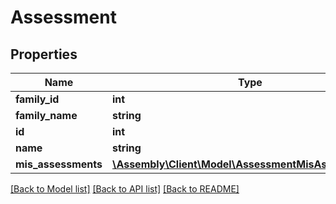 # Assessment

## Properties
Name | Type | Description | Notes
------------ | ------------- | ------------- | -------------
**family_id** | **int** |  | [optional] 
**family_name** | **string** |  | [optional] 
**id** | **int** |  | [optional] 
**name** | **string** |  | [optional] 
**mis_assessments** | [**\Assembly\Client\Model\AssessmentMisAssessments[]**](AssessmentMisAssessments.md) |  | [optional] 

[[Back to Model list]](../README.md#documentation-for-models) [[Back to API list]](../README.md#documentation-for-api-endpoints) [[Back to README]](../README.md)


